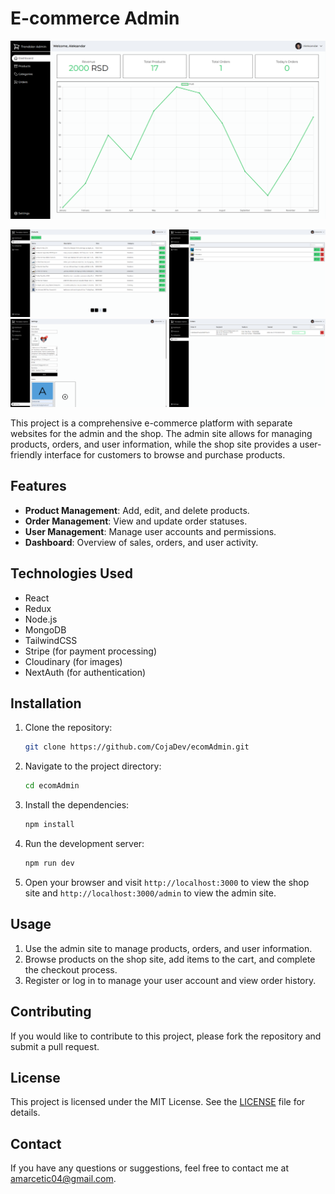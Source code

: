 # E-commerce Admin

![E-commerce Store](ecom.png)
<p align="center">
  <img src="ecom2.png" alt="Screenshot 2" width="250">
  <img src="ecom3.png" alt="Screenshot 3" width="250">
  <img src="ecom4.png" alt="Screenshot 4" width="250">
  <img src="ecom5.png" alt="Screenshot 5" width="250">

</p>

This project is a comprehensive e-commerce platform with separate websites for the admin and the shop. The admin site allows for managing products, orders, and user information, while the shop site provides a user-friendly interface for customers to browse and purchase products.

## Features

- **Product Management**: Add, edit, and delete products.
- **Order Management**: View and update order statuses.
- **User Management**: Manage user accounts and permissions.
- **Dashboard**: Overview of sales, orders, and user activity.

## Technologies Used

- React
- Redux
- Node.js
- MongoDB
- TailwindCSS
- Stripe (for payment processing)
- Cloudinary (for images)
- NextAuth (for authentication)

## Installation

1. Clone the repository:
    ```sh
    git clone https://github.com/CojaDev/ecomAdmin.git
    ```

2. Navigate to the project directory:
    ```sh
    cd ecomAdmin
    ```

3. Install the dependencies:
    ```sh
    npm install
    ```

4. Run the development server:
    ```sh
    npm run dev
    ```

5. Open your browser and visit `http://localhost:3000` to view the shop site and `http://localhost:3000/admin` to view the admin site.

## Usage

1. Use the admin site to manage products, orders, and user information.
2. Browse products on the shop site, add items to the cart, and complete the checkout process.
3. Register or log in to manage your user account and view order history.

## Contributing

If you would like to contribute to this project, please fork the repository and submit a pull request.

## License

This project is licensed under the MIT License. See the [LICENSE](LICENSE) file for details.

## Contact

If you have any questions or suggestions, feel free to contact me at [amarcetic04@gmail.com](mailto:amarcetic04@gmail.com).
